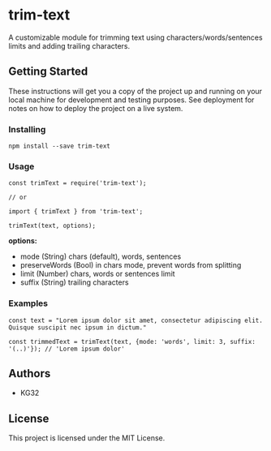 # trim-text

A customizable module for trimming text using characters/words/sentences limits and adding trailing characters.

## Getting Started

These instructions will get you a copy of the project up and running on your local machine for development and testing purposes. See deployment for notes on how to deploy the project on a live system.


### Installing

```
npm install --save trim-text
```

### Usage

```
const trimText = require('trim-text');

// or

import { trimText } from 'trim-text';
```

```
trimText(text, options);
```

**options:**
* mode (String) 
chars (default), words, sentences
* preserveWords (Bool)
in chars mode, prevent words from splitting
* limit (Number)
chars, words or sentences limit
* suffix (String)
trailing characters



### Examples

```
const text = "Lorem ipsum dolor sit amet, consectetur adipiscing elit. Quisque suscipit nec ipsum in dictum."

const trimmedText = trimText(text, {mode: 'words', limit: 3, suffix: '(..)'}); // 'Lorem ipsum dolor'
```



## Authors

* KG32

## License

This project is licensed under the MIT License.
